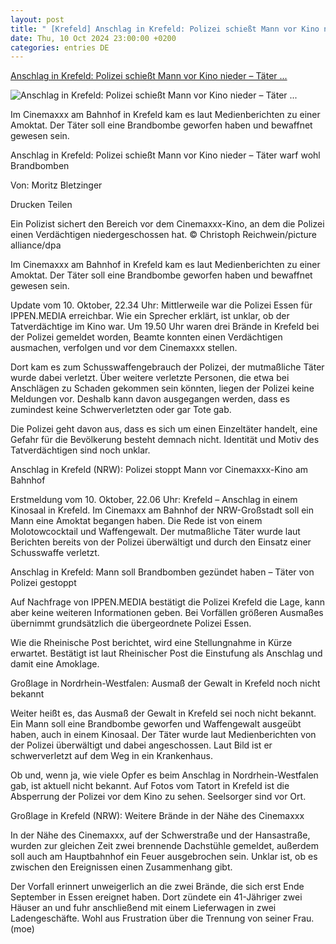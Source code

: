 ```yaml
---
layout: post
title: " [Krefeld] Anschlag in Krefeld: Polizei schießt Mann vor Kino nieder – Täter ..."
date: Thu, 10 Oct 2024 23:00:00 +0200
categories: entries DE
---
```

[Anschlag in Krefeld: Polizei schießt Mann vor Kino nieder – Täter ...](https://www.op-online.de/deutschland/anschlag-vor-kino-in-krefeld-bericht-ueber-amoklage-taeter-warf-wohl-brandbomben-zr-93349306.html)

![Anschlag in Krefeld: Polizei schießt Mann vor Kino nieder – Täter ...](https://www.op-online.de/assets/images/35/850/35850690-ein-polizist-sichert-den-bereich-vor-dem-cinemaxxx-kino-an-dem-die-polizei-einen-verdaechtigen-niedergeschossen-hat-2bbS7yPuNZfe.jpg)

Im Cinemaxxx am Bahnhof in Krefeld kam es laut Medienberichten zu einer Amoktat. Der Täter soll eine Brandbombe geworfen haben und bewaffnet gewesen sein.

Anschlag in Krefeld: Polizei schießt Mann vor Kino nieder – Täter warf wohl Brandbomben

Von: Moritz Bletzinger

Drucken Teilen

Ein Polizist sichert den Bereich vor dem Cinemaxxx-Kino, an dem die Polizei einen Verdächtigen niedergeschossen hat. © Christoph Reichwein/picture alliance/dpa

Im Cinemaxxx am Bahnhof in Krefeld kam es laut Medienberichten zu einer Amoktat. Der Täter soll eine Brandbombe geworfen haben und bewaffnet gewesen sein.

Update vom 10. Oktober, 22.34 Uhr: Mittlerweile war die Polizei Essen für IPPEN.MEDIA erreichbar. Wie ein Sprecher erklärt, ist unklar, ob der Tatverdächtige im Kino war. Um 19.50 Uhr waren drei Brände in Krefeld bei der Polizei gemeldet worden, Beamte konnten einen Verdächtigen ausmachen, verfolgen und vor dem Cinemaxxx stellen.

Dort kam es zum Schusswaffengebrauch der Polizei, der mutmaßliche Täter wurde dabei verletzt. Über weitere verletzte Personen, die etwa bei Anschlägen zu Schaden gekommen sein könnten, liegen der Polizei keine Meldungen vor. Deshalb kann davon ausgegangen werden, dass es zumindest keine Schwerverletzten oder gar Tote gab.

Die Polizei geht davon aus, dass es sich um einen Einzeltäter handelt, eine Gefahr für die Bevölkerung besteht demnach nicht. Identität und Motiv des Tatverdächtigen sind noch unklar.

Anschlag in Krefeld (NRW): Polizei stoppt Mann vor Cinemaxxx-Kino am Bahnhof

Erstmeldung vom 10. Oktober, 22.06 Uhr: Krefeld – Anschlag in einem Kinosaal in Krefeld. Im Cinemaxx am Bahnhof der NRW-Großstadt soll ein Mann eine Amoktat begangen haben. Die Rede ist von einem Molotowcocktail und Waffengewalt. Der mutmaßliche Täter wurde laut Berichten bereits von der Polizei überwältigt und durch den Einsatz einer Schusswaffe verletzt.

Anschlag in Krefeld: Mann soll Brandbomben gezündet haben – Täter von Polizei gestoppt

Auf Nachfrage von IPPEN.MEDIA bestätigt die Polizei Krefeld die Lage, kann aber keine weiteren Informationen geben. Bei Vorfällen größeren Ausmaßes übernimmt grundsätzlich die übergeordnete Polizei Essen.

Wie die Rheinische Post berichtet, wird eine Stellungnahme in Kürze erwartet. Bestätigt ist laut Rheinischer Post die Einstufung als Anschlag und damit eine Amoklage.

Großlage in Nordrhein-Westfalen: Ausmaß der Gewalt in Krefeld noch nicht bekannt

Weiter heißt es, das Ausmaß der Gewalt in Krefeld sei noch nicht bekannt. Ein Mann soll eine Brandbombe geworfen und Waffengewalt ausgeübt haben, auch in einem Kinosaal. Der Täter wurde laut Medienberichten von der Polizei überwältigt und dabei angeschossen. Laut Bild ist er schwerverletzt auf dem Weg in ein Krankenhaus.

Ob und, wenn ja, wie viele Opfer es beim Anschlag in Nordrhein-Westfalen gab, ist aktuell nicht bekannt. Auf Fotos vom Tatort in Krefeld ist die Absperrung der Polizei vor dem Kino zu sehen. Seelsorger sind vor Ort.

Großlage in Krefeld (NRW): Weitere Brände in der Nähe des Cinemaxxx

In der Nähe des Cinemaxxx, auf der Schwerstraße und der Hansastraße, wurden zur gleichen Zeit zwei brennende Dachstühle gemeldet, außerdem soll auch am Hauptbahnhof ein Feuer ausgebrochen sein. Unklar ist, ob es zwischen den Ereignissen einen Zusammenhang gibt.

Der Vorfall erinnert unweigerlich an die zwei Brände, die sich erst Ende September in Essen ereignet haben. Dort zündete ein 41-Jähriger zwei Häuser an und fuhr anschließend mit einem Lieferwagen in zwei Ladengeschäfte. Wohl aus Frustration über die Trennung von seiner Frau. (moe)

